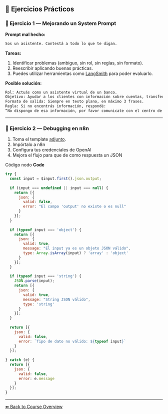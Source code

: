 ## 🧪 Ejercicios Prácticos

### 🔹 Ejercicio 1 — Mejorando un System Prompt
**Prompt mal hecho:**
```txt
Sos un asistente. Contestá a todo lo que te digan.
```

**Tareas:**
1. Identificar problemas (ambiguo, sin rol, sin reglas, sin formato).  
2. Reescribir aplicando buenas prácticas.
3. Puedes utilizar herramientas como [LangSmith](https://smith.langchain.com/) para poder evaluarlo.  

**Posible solución:**
```txt
Rol: Actuás como un asistente virtual de un banco.  
Objetivo: Ayudar a los clientes con información sobre cuentas, transferencias y pagos.  
Formato de salida: Siempre en texto plano, en máximo 3 frases.  
Regla: Si no encontrás información, respondé:  
“No dispongo de esa información, por favor comunicate con el centro de atención al cliente.”
```

---

### 🔹 Ejercicio 2 — Debugging en n8n

1) Toma el template [adjunto](./lab_debug_n8n.json). 
2) Impórtalo a n8n
3) Configura tus credenciales de OpenAI
4) Mejora el flujo para que de como respuesta un JSON

Código nodo **Code**
 
```js
try {
  const input = $input.first().json.output;
  
  if (input === undefined || input === null) {
    return [{
      json: {
        valid: false,
        error: "El campo 'output' no existe o es null"
      }
    }];
  }
  
  if (typeof input === 'object') {
    return [{
      json: {
        valid: true,
        message: "El input ya es un objeto JSON válido",
        type: Array.isArray(input) ? 'array' : 'object'
      }
    }];
  }
  
  if (typeof input === 'string') {
    JSON.parse(input);
    return [{
      json: {
        valid: true,
        message: "String JSON válido",
        type: 'string'
      }
    }];
  }
  
  return [{
    json: {
      valid: false,
      error: `Tipo de dato no válido: ${typeof input}`
    }
  }];
  
} catch (e) {
  return [{
    json: {
      valid: false,
      error: e.message
    }
  }];
}
```

---

[⬅ Back to Course Overview](../../README.md)
